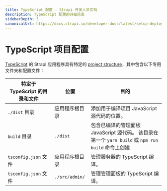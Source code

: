 ```yaml
---
title: TypeScript 配置 - Strapi 开发人员文档
description: TypeScript 配置的详细信息
sidebarDepth: 3
canonicalUrl: https://docs.strapi.io/developer-docs/latest/setup-deployment-guides/configurations/optional/typescript.html
---
```


# TypeScript 项目配置

[TypeScript](/developer-docs/latest/development/typescript.md) 的 Strapi 应用程序具有特定的 [project structure](/developer-docs/latest/setup-deployment-guides/file-structure.md)，其中包含以下专用文件夹和配置文件：

| 特定于 TypeScript 的目录和文件 | 位置         | 目的                                                                                                                                           |
|-------------------------------------------|------------------|---------------------------------------------------------------------------------------------------------------------------------------------------|
| `./dist` 目录                        | 应用程序根目录 | 添加用于编译项目 JavaScript 源代码的位置。                                                                               |
| `build` 目录                         | `./dist`         | 包含已编译的管理面板 JavaScript 源代码。 该目录在第一个 `yarn build` 或 `npm run build` 命令上创建 |
| `tsconfig.json` 文件                      | 应用程序根目录 | 管理服务器的 TypeScript 编译。                                                                                                  |
| `tsconfig.json` 文件                      | `./src/admin/`   | 管理管理面板的 TypeScript 编译。                                                                                               |
